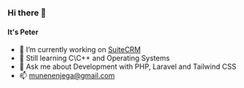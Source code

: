 ### Hi there 👋
#### It's Peter
- 🔭 I’m currently working on [SuiteCRM](https://suitecrm.com/)
- 🌱 Still learning C\C++ and Operating Systems
- 💬 Ask me about Development with PHP, Laravel and Tailwind CSS
- 📫 munenenjega@gmail.com

